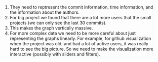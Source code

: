 1. They need to reptresent the commit information, time information, and the information about the authors.
2. For big project we found that there are a lot more users that the small projects (we can only see the last 30 commits). 
3. This makes the graph vertically massive. 
4. For more complex data we need to be more careful about just representing the graphs linearly. For example, for github visualization when the project was old, and had a lot of active users, it was really hard to see the big picture. So we need to make the visualization more interactive (possibly with sliders and filters).